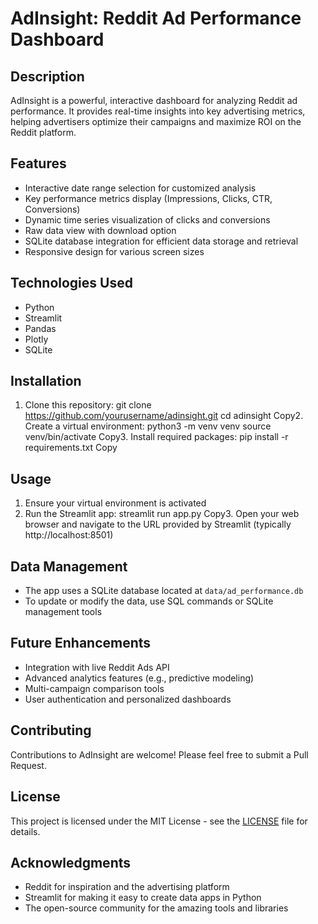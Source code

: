 # AdInsight: Reddit Ad Performance Dashboard

## Description
AdInsight is a powerful, interactive dashboard for analyzing Reddit ad performance. It provides real-time insights into key advertising metrics, helping advertisers optimize their campaigns and maximize ROI on the Reddit platform.

## Features
- Interactive date range selection for customized analysis
- Key performance metrics display (Impressions, Clicks, CTR, Conversions)
- Dynamic time series visualization of clicks and conversions
- Raw data view with download option
- SQLite database integration for efficient data storage and retrieval
- Responsive design for various screen sizes

## Technologies Used
- Python
- Streamlit
- Pandas
- Plotly
- SQLite

## Installation
1. Clone this repository:
git clone https://github.com/yourusername/adinsight.git
cd adinsight
Copy2. Create a virtual environment:
python3 -m venv venv
source venv/bin/activate
Copy3. Install required packages:
pip install -r requirements.txt
Copy
## Usage
1. Ensure your virtual environment is activated
2. Run the Streamlit app:
streamlit run app.py
Copy3. Open your web browser and navigate to the URL provided by Streamlit (typically http://localhost:8501)

## Data Management
- The app uses a SQLite database located at `data/ad_performance.db`
- To update or modify the data, use SQL commands or SQLite management tools

## Future Enhancements
- Integration with live Reddit Ads API
- Advanced analytics features (e.g., predictive modeling)
- Multi-campaign comparison tools
- User authentication and personalized dashboards

## Contributing
Contributions to AdInsight are welcome! Please feel free to submit a Pull Request.

## License
This project is licensed under the MIT License - see the [LICENSE](LICENSE) file for details.

## Acknowledgments
- Reddit for inspiration and the advertising platform
- Streamlit for making it easy to create data apps in Python
- The open-source community for the amazing tools and libraries